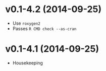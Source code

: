 v0.1-4.2 (2014-09-25)
===

* Use `roxygen2`
* Passes `R CMD check --as-cran`

v0.1-4.1 (2014-09-25)
===

* Housekeeping

